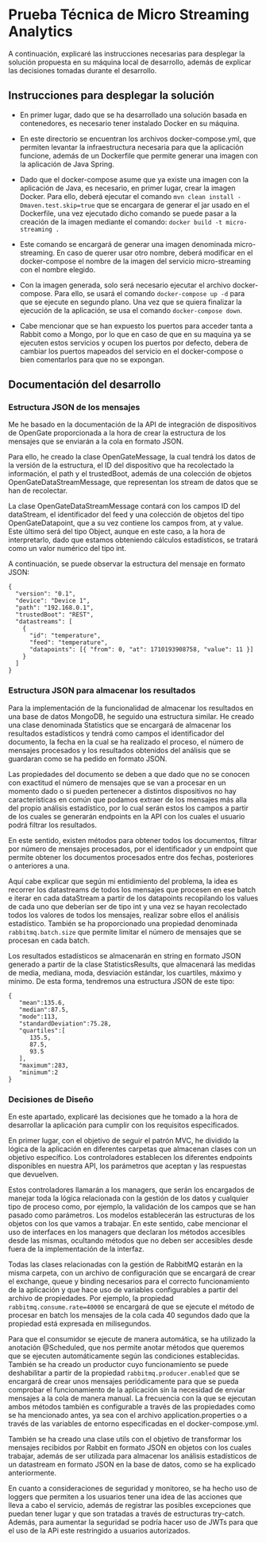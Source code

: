 # Prueba Técnica de Micro Streaming Analytics

A continuación, explicaré las instrucciones necesarias para desplegar la solución propuesta en su máquina local de desarrollo, además de explicar las decisiones tomadas durante el desarrollo.


## Instrucciones para desplegar la solución

* En primer lugar, dado que se ha desarrollado una solución basada en contenedores, es necesario tener instalado Docker en su máquina.

* En este directorio se encuentran los archivos docker-compose.yml, que permiten levantar la infraestructura necesaria para que la aplicación funcione, además de un Dockerfile que permite generar una imagen con la aplicación de Java Spring.

* Dado que el docker-compose asume que ya existe una imagen con la aplicación de Java, es necesario, en primer lugar, crear la imagen Docker. Para ello, deberá ejecutar el comando `mvn clean install -Dmaven.test.skip=true` que se encargara de generar el jar usado en el Dockerfile, una vez ejecutado dicho comando se puede pasar a la creación de la imagen mediante el comando: `docker build -t micro-streaming .`

* Este comando se encargará de generar una imagen denominada micro-streaming. En caso de querer usar otro nombre, deberá modificar en el docker-compose el nombre de la imagen del servicio micro-streaming con el nombre elegido.

* Con la imagen generada, solo será necesario ejecutar el archivo docker-compose. Para ello, se usará el comando `docker-compose up -d` para que se ejecute en segundo plano. Una vez que se quiera finalizar la ejecución de la aplicación, se usa el comando `docker-compose down`.

* Cabe mencionar que se han expuesto los puertos para acceder tanta a Rabbit como a Mongo, por lo que en caso de que en su maquina ya se ejecuten estos servicios y ocupen los puertos por defecto, debera de cambiar los puertos mapeados del servicio en el docker-compose o bien comentarlos para que no se expongan.

## Documentación del desarrollo

### Estructura JSON de los mensajes

Me he basado en la documentación de la API de integración de dispositivos de OpenGate proporcionada a la hora de crear la estructura de los mensajes que se enviarán a la cola en formato JSON.

Para ello, he creado la clase OpenGateMessage, la cual tendrá los datos de la versión de la estructura, el ID del dispositivo que ha recolectado la información, el path y el trustedBoot, además de una colección de objetos OpenGateDataStreamMessage, que representan los stream de datos que se han de recolectar.

La clase OpenGateDataStreamMessage contará con los campos ID del dataStream, el identificador del feed y una colección de objetos del tipo OpenGateDatapoint, que a su vez contiene los campos from, at y value. Este último será del tipo Object, aunque en este caso, a la hora de interpretarlo, dado que estamos obteniendo cálculos estadísticos, se tratará como un valor numérico del tipo int.

A continuación, se puede observar la estructura del mensaje en formato JSON:

```
{
  "version": "0.1",
  "device": "Device 1",
  "path": "192.168.0.1",
  "trustedBoot": "REST",
  "datastreams": [
    {
      "id": "temperature",
      "feed": "temperature",
      "datapoints": [{ "from": 0, "at": 1710193908758, "value": 11 }]
    }
  ]
}
```


### Estructura JSON para almacenar los resultados

Para la implementación de la funcionalidad de almacenar los resultados en una base de datos MongoDB, he seguido una estructura similar. He creado una clase denominada Statistics que se encargará de almacenar los resultados estadísticos y tendrá como campos el identificador del documento, la fecha en la cual se ha realizado el proceso, el número de mensajes procesados y los resultados obtenidos del análisis que se guardaran como se ha pedido en formato JSON.

Las propiedades del documento se deben a que dado que no se conocen con exactitud el número de mensajes que se van a procesar en un momento dado o si pueden pertenecer a distintos dispositivos no hay características en común que podamos extraer de los mensajes más alla del propio análisis estadístico, por lo cual serán estos los campos a partir de los cuales se generarán endpoints en la API con los cuales el usuario podrá filtrar los resultados.

En este sentido, existen métodos para obtener todos los documentos, filtrar por número de mensajes procesados, por el identificador y un endpoint que permite obtener los documentos procesados entre dos fechas, posteriores o anteriores a una.

Aquí cabe explicar que según mi entidimiento del problema, la idea es recorrer los datastreams de todos los mensajes que procesen en ese batch e iterar en cada dataStream a partir de los datapoints recopilando los values de cada uno que deberían ser de tipo int y una vez se hayan recolectado todos los valores de todos los mensajes, realizar sobre ellos el análisis estadístico. También se ha proporcionado una propiedad denominada `rabbitmq.batch.size` que permite limitar el número de mensajes que se procesan en cada batch.

Los resultados estadísticos se almacenarán en string en formato JSON generado a partir de la clase StatisticsResults, que almacenará las medidas de media, mediana, moda, desviación estándar, los cuartiles, máximo y mínimo. De esta forma, tendremos una estructura JSON de este tipo:

```
{
   "mean":135.6,
   "median":87.5,
   "mode":113,
   "standardDeviation":75.28,
   "quartiles":[
      135.5,
      87.5,
      93.5
   ],
   "maximum":283,
   "minimum":2
}
```

### Decisiones de Diseño

En este apartado, explicaré las decisiones que he tomado a la hora de desarrollar la aplicación para cumplir con los requisitos especificados.

En primer lugar, con el objetivo de seguir el patrón MVC, he dividido la lógica de la aplicación en diferentes carpetas que almacenan clases con un objetivo específico. Los controladores establecen los diferentes endpoints disponibles en nuestra API, los parámetros que aceptan y las respuestas que devuelven.

Estos controladores llamarán a los managers, que serán los encargados de manejar toda la lógica relacionada con la gestión de los datos y cualquier tipo de proceso como, por ejemplo, la validación de los campos que se han pasado como parámetros. Los modelos establecerán las estructuras de los objetos con los que vamos a trabajar. En este sentido, cabe mencionar el uso de interfaces en los managers que declaran los métodos accesibles desde las mismas, ocultando métodos que no deben ser accesibles desde fuera de la implementación de la interfaz.

Todas las clases relacionadas con la gestión de RabbitMQ estarán en la misma carpeta, con un archivo de configuración que se encargará de crear el exchange, queue y binding necesarios para el correcto funcionamiento de la aplicación y que hace uso de variables configurables a partir del archivo de propiedades. Por ejemplo, la propiedad `rabbitmq.consume.rate=40000` se encargará de que se ejecute el método de procesar en batch los mensajes de la cola cada 40 segundos dado que la propiedad está expresada en milisegundos.

Para que el consumidor se ejecute de manera automática, se ha utilizado la anotación @Scheduled, que nos permite anotar métodos que queremos que se ejecuten automáticamente según las condiciones establecidas. También se ha creado un productor cuyo funcionamiento se puede deshabilitar a partir de la propiedad `rabbitmq.producer.enabled` que se encargará de crear unos mensajes periódicamente para que se pueda comprobar el funcionamiento de la aplicación sin la necesidad de enviar mensajes a la cola de manera manual. La frecuencia con la que se ejecutan ambos métodos también es configurable a través de las propiedades como se ha mencionado antes, ya sea con el archivo application.properties o a través de las variables de entorno especificadas en el docker-compose.yml.

También se ha creado una clase utils con el objetivo de transformar los mensajes recibidos por Rabbit en formato JSON en objetos con los cuales trabajar, además de ser utilizada para almacenar los análisis estadísticos de un datastream en formato JSON en la base de datos, como se ha explicado anteriormente.

En cuanto a consideraciones de seguridad y monitoreo, se ha hecho uso de loggers que permiten a los usuarios tener una idea de las acciones que lleva a cabo el servicio, además de registrar las posibles excepciones que puedan tener lugar y que son tratadas a través de estructuras try-catch. Además, para aumentar la seguridad se podría hacer uso de JWTs para que el uso de la APi este restringido a usuarios autorizados.

